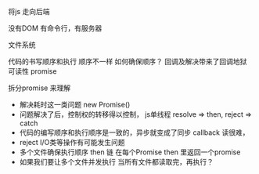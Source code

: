 将js 走向后端

没有DOM
有命令行，有服务器

文件系统

代码的书写顺序和执行
顺序不一样
如何确保顺序？
回调及解决带来了回调地狱 可读性
promise

拆分promise 来理解
- 解决耗时这一类问题 new Promise()
- 问题解决了后，控制权的转移得以控制，
  js单线程 resolve => then, reject => catch
- 代码的编写顺序和执行顺序是一致的，异步就变成了同步
  callback 读很难，
- reject I/O类等操作有可能发生问题
- 多个文件确保执行顺序 then 链
  在每个Promise then 里返回一个promise
- 如果我们要让多个文件并发执行 当所有文件都读取完，再执行？